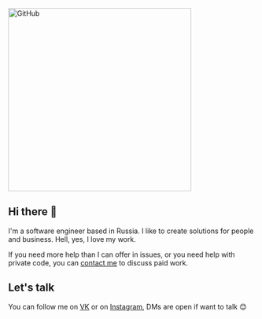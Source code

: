 <img width="372" src="https://badge.petrov.engineer/badge.svg" alt="GitHub">

## Hi there 👋

I'm a software engineer based in Russia. I like to create solutions for people and business. Hell, yes, I love my work.

If you need more help than I can offer in issues, or you need help with private code, you can [contact me](mailto:im@petrov.engineer) to discuss paid work.

## Let's talk

You can follow me on [VK](https://vk.com/petrov.engineer) or on [Instagram](https://instagr.am/petrov.engineer), DMs are open if want to talk 😊
